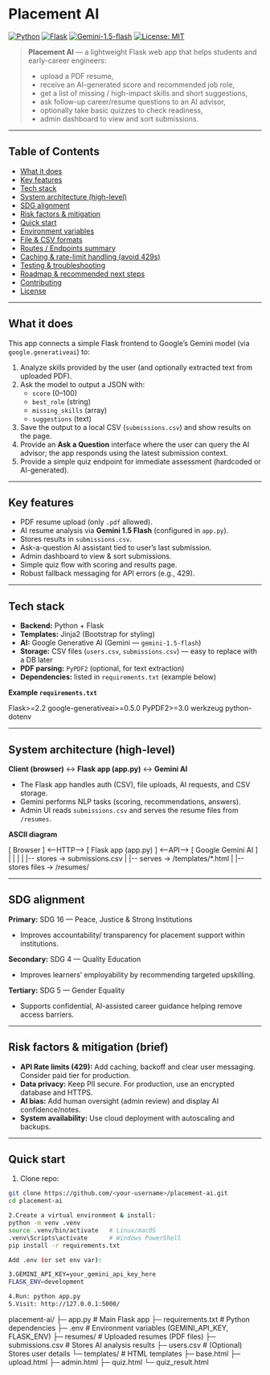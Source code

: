 # Placement AI

[![Python](https://img.shields.io/badge/python-3.11+-blue.svg)]()
[![Flask](https://img.shields.io/badge/flask-2.x-orange.svg)]()
[![Gemini-1.5-flash](https://img.shields.io/badge/Gemini-1.5--flash-AI-green.svg)]()
[![License: MIT](https://img.shields.io/badge/license-MIT-brightgreen.svg)]()

> **Placement AI** — a lightweight Flask web app that helps students and early-career engineers:
>
> - upload a PDF resume,
> - receive an AI-generated score and recommended job role,
> - get a list of missing / high-impact skills and short suggestions,
> - ask follow-up career/resume questions to an AI advisor,
> - optionally take basic quizzes to check readiness,
> - admin dashboard to view and sort submissions.

---

## Table of Contents

- [What it does](#what-it-does)
- [Key features](#key-features)
- [Tech stack](#tech-stack)
- [System architecture (high-level)](#system-architecture-high-level)
- [SDG alignment](#sdg-alignment)
- [Risk factors & mitigation](#risk-factors--mitigation)
- [Quick start](#quick-start)
- [Environment variables](#environment-variables)
- [File & CSV formats](#file--csv-formats)
- [Routes / Endpoints summary](#routes--endpoints-summary)
- [Caching & rate-limit handling (avoid 429s)](#caching--rate-limit-handling-avoid-429s)
- [Testing & troubleshooting](#testing--troubleshooting)
- [Roadmap & recommended next steps](#roadmap--recommended-next-steps)
- [Contributing](#contributing)
- [License](#license)

---

## What it does

This app connects a simple Flask frontend to Google’s Gemini model (via `google.generativeai`) to:

1. Analyze skills provided by the user (and optionally extracted text from uploaded PDF).
2. Ask the model to output a JSON with:
   - `score` (0–100)
   - `best_role` (string)
   - `missing_skills` (array)
   - `suggestions` (text)
3. Save the output to a local CSV (`submissions.csv`) and show results on the page.
4. Provide an **Ask a Question** interface where the user can query the AI advisor; the app responds using the latest submission context.
5. Provide a simple quiz endpoint for immediate assessment (hardcoded or AI-generated).

---

## Key features

- PDF resume upload (only `.pdf` allowed).
- AI resume analysis via **Gemini 1.5 Flash** (configured in `app.py`).
- Stores results in `submissions.csv`.
- Ask-a-question AI assistant tied to user’s last submission.
- Admin dashboard to view & sort submissions.
- Simple quiz flow with scoring and results page.
- Robust fallback messaging for API errors (e.g., 429).

---

## Tech stack

- **Backend:** Python + Flask  
- **Templates:** Jinja2 (Bootstrap for styling)  
- **AI:** Google Generative AI (Gemini — `gemini-1.5-flash`)  
- **Storage:** CSV files (`users.csv`, `submissions.csv`) — easy to replace with a DB later  
- **PDF parsing:** `PyPDF2` (optional, for text extraction)  
- **Dependencies:** listed in `requirements.txt` (example below)

**Example `requirements.txt`**


Flask>=2.2
google-generativeai>=0.5.0
PyPDF2>=3.0
werkzeug
python-dotenv




---

## System architecture (high-level)

**Client (browser)** ↔ **Flask app (app.py)** ↔ **Gemini AI**  
- The Flask app handles auth (CSV), file uploads, AI requests, and CSV storage.  
- Gemini performs NLP tasks (scoring, recommendations, answers).  
- Admin UI reads `submissions.csv` and serves the resume files from `/resumes`.

**ASCII diagram**

[ Browser ] <--HTTP--> [ Flask app (app.py) ] <--API--> [ Google Gemini AI ]
| | |
| |-- stores -> submissions.csv
| |-- serves -> /templates/*.html
| |-- stores files -> /resumes/


---

## SDG alignment

**Primary:** SDG 16 — Peace, Justice & Strong Institutions  
- Improves accountability/ transparency for placement support within institutions.

**Secondary:** SDG 4 — Quality Education  
- Improves learners’ employability by recommending targeted upskilling.

**Tertiary:** SDG 5 — Gender Equality  
- Supports confidential, AI-assisted career guidance helping remove access barriers.

---

## Risk factors & mitigation (brief)

- **API Rate limits (429):** Add caching, backoff and clear user messaging. Consider paid tier for production.
- **Data privacy:** Keep PII secure. For production, use an encrypted database and HTTPS.
- **AI bias:** Add human oversight (admin review) and display AI confidence/notes.
- **System availability:** Use cloud deployment with autoscaling and backups.

---

## Quick start

1. Clone repo:
```bash
git clone https://github.com/<your-username>/placement-ai.git
cd placement-ai

2.Create a virtual environment & install:
python -m venv .venv
source .venv/bin/activate   # Linux/macOS
.venv\Scripts\activate      # Windows PowerShell
pip install -r requirements.txt

Add .env (or set env var):

3.GEMINI_API_KEY=your_gemini_api_key_here
FLASK_ENV=development

4.Run: python app.py
5.Visit: http://127.0.0.1:5000/
```

placement-ai/
├─ app.py                  # Main Flask app
├─ requirements.txt        # Python dependencies
├─ .env                    # Environment variables (GEMINI_API_KEY, FLASK_ENV)
├─ resumes/                # Uploaded resumes (PDF files)
├─ submissions.csv         # Stores AI analysis results
├─ users.csv               # (Optional) Stores user details
└─ templates/              # HTML templates
   ├─ base.html
   ├─ upload.html
   ├─ admin.html
   ├─ quiz.html
   └─ quiz_result.html
